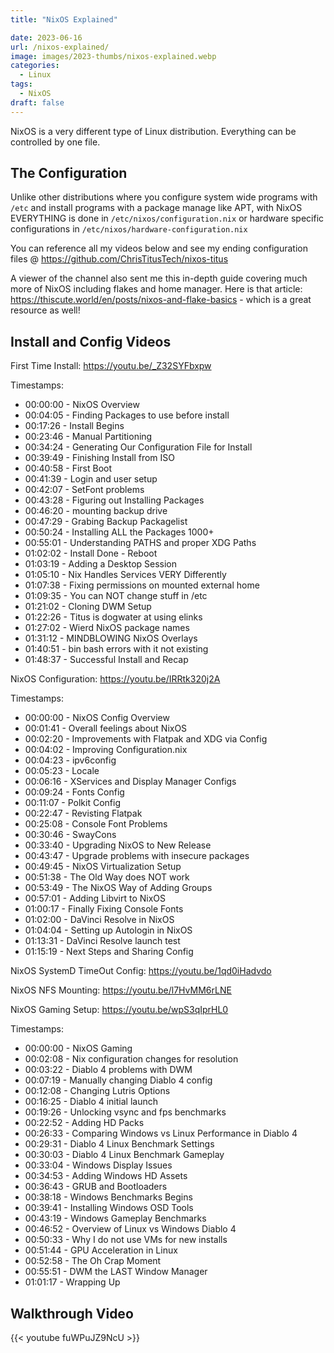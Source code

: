 ```yaml
---
title: "NixOS Explained"

date: 2023-06-16
url: /nixos-explained/
image: images/2023-thumbs/nixos-explained.webp
categories:
  - Linux
tags:
  - NixOS
draft: false
---
```

NixOS is a very different type of Linux distribution. Everything can be controlled by one file.
<!--more-->

## The Configuration

Unlike other distributions where you configure system wide programs with `/etc` and install programs with a package manage like APT, with NixOS EVERYTHING is done in `/etc/nixos/configuration.nix` or hardware specific configurations in `/etc/nixos/hardware-configuration.nix`

You can reference all my videos below and see my ending configuration files @ <https://github.com/ChrisTitusTech/nixos-titus>

A viewer of the channel also sent me this in-depth guide covering much more of NixOS including flakes and home manager. Here is that article: <https://thiscute.world/en/posts/nixos-and-flake-basics> - which is a great resource as well!

## Install and Config Videos

First Time Install: <https://youtu.be/_Z32SYFbxpw>

Timestamps:
- 00:00:00 - NixOS Overview
- 00:04:05 - Finding Packages to use before install
- 00:17:26 - Install Begins
- 00:23:46 - Manual Partitioning
- 00:34:24 - Generating Our Configuration File for Install
- 00:39:49 - Finishing Install from ISO
- 00:40:58 - First Boot
- 00:41:39 - Login and user setup
- 00:42:07 - SetFont problems
- 00:43:28 - Figuring out Installing Packages
- 00:46:20 - mounting backup drive
- 00:47:29 - Grabing Backup Packagelist
- 00:50:24 - Installing ALL the Packages 1000+
- 00:55:01 - Understanding PATHS and proper XDG Paths
- 01:02:02 - Install Done - Reboot
- 01:03:19 - Adding a Desktop Session
- 01:05:10 - Nix Handles Services VERY Differently
- 01:07:38 - Fixing permissions on mounted external home
- 01:09:35 - You can NOT change stuff in /etc
- 01:21:02 - Cloning DWM Setup
- 01:22:26 - Titus is dogwater at using elinks
- 01:27:02 - Wierd NixOS package names
- 01:31:12 - MINDBLOWING NixOS Overlays
- 01:40:51 - bin bash errors with it not existing
- 01:48:37 - Successful Install and Recap

NixOS Configuration: <https://youtu.be/IRRtk320j2A>

Timestamps:
- 00:00:00 - NixOS Config Overview
- 00:01:41 - Overall feelings about NixOS
- 00:02:20 - Improvements with Flatpak and XDG via Config
- 00:04:02 - Improving Configuration.nix
- 00:04:23 - ipv6config
- 00:05:23 - Locale
- 00:06:16 - XServices and Display Manager Configs
- 00:09:24 - Fonts Config
- 00:11:07 - Polkit Config
- 00:22:47 - Revisting Flatpak
- 00:25:08 - Console Font Problems
- 00:30:46 - SwayCons
- 00:33:40 - Upgrading NixOS to New Release
- 00:43:47 - Upgrade problems with insecure packages
- 00:49:45 - NixOS Virtualization Setup
- 00:51:38 - The Old Way does NOT work
- 00:53:49 - The NixOS Way of Adding Groups
- 00:57:01 - Adding Libvirt to NixOS
- 01:00:17 - Finally Fixing Console Fonts
- 01:02:00 - DaVinci Resolve in NixOS
- 01:04:04 - Setting up Autologin in NixOS
- 01:13:31 - DaVinci Resolve launch test
- 01:15:19 - Next Steps and Sharing Config

NixOS SystemD TimeOut Config: <https://youtu.be/1qd0iHadvdo>

NixOS NFS Mounting: <https://youtu.be/l7HvMM6rLNE>

NixOS Gaming Setup: <https://youtu.be/wpS3qIprHL0>

Timestamps:
- 00:00:00 - NixOS Gaming
- 00:02:08 - Nix configuration changes for resolution
- 00:03:22 - Diablo 4 problems with DWM
- 00:07:19 - Manually changing Diablo 4 config
- 00:12:08 - Changing Lutris Options
- 00:16:25 - Diablo 4 initial launch
- 00:19:26 - Unlocking vsync and fps benchmarks
- 00:22:52 - Adding HD Packs
- 00:26:33 - Comparing Windows vs Linux Performance in Diablo 4
- 00:29:31 - Diablo 4 Linux Benchmark Settings
- 00:30:03 - Diablo 4 Linux Benchmark Gameplay
- 00:33:04 - Windows Display Issues
- 00:34:53 - Adding Windows HD Assets
- 00:36:43 - GRUB and Bootloaders
- 00:38:18 - Windows Benchmarks Begins
- 00:39:41 - Installing Windows OSD Tools
- 00:43:19 - Windows Gameplay Benchmarks
- 00:46:52 - Overview of Linux vs Windows Diablo 4
- 00:50:33 - Why I do not use VMs for new installs
- 00:51:44 - GPU Acceleration in Linux
- 00:52:58 - The Oh Crap Moment
- 00:55:51 - DWM the LAST Window Manager
- 01:01:17 - Wrapping Up

## Walkthrough Video

{{< youtube fuWPuJZ9NcU >}}
